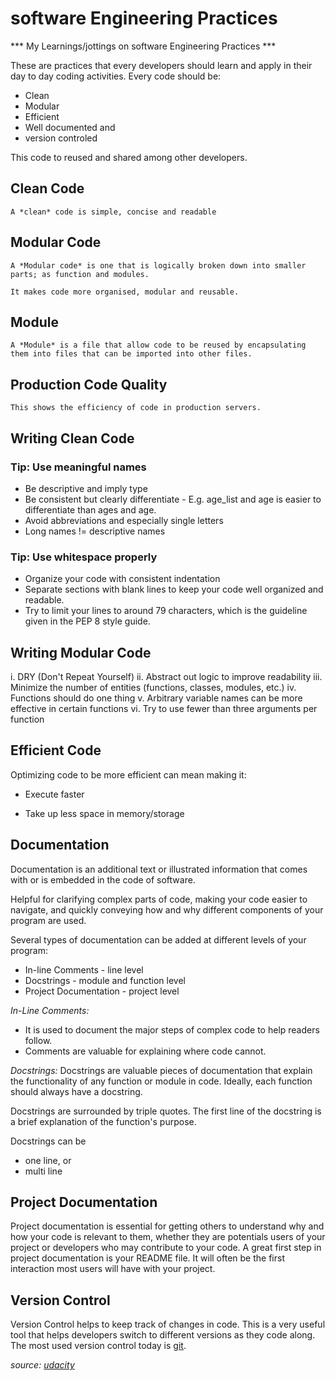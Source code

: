 # software Engineering Practices

*** My Learnings/jottings on software Engineering Practices ***

These are practices that every developers should learn and apply in their day to day coding activities.
Every code should be: 
- Clean
- Modular
- Efficient
- Well documented and
- version controled

This code to reused and shared among other developers.

## Clean Code

	A *clean* code is simple, concise and readable

## Modular Code

	A *Modular code* is one that is logically broken down into smaller parts; as function and modules. 

	It makes code more organised, modular and reusable.

## Module 

	A *Module* is a file that allow code to be reused by encapsulating them into files that can be imported into other files.

## Production Code Quality

	This shows the efficiency of code in production servers. 

## Writing Clean Code

### Tip: Use meaningful names

* Be descriptive and imply type
* Be consistent but clearly differentiate - E.g. age_list and age is easier to differentiate than ages and age.
* Avoid abbreviations and especially single letters
* Long names != descriptive names


### Tip: Use whitespace properly

* Organize your code with consistent indentation
* Separate sections with blank lines to keep your code well organized and readable.
* Try to limit your lines to around 79 characters, which is the guideline given in the PEP 8 style guide.

## Writing Modular Code

i. DRY (Don't Repeat Yourself)
ii. Abstract out logic to improve readability
iii. Minimize the number of entities (functions, classes, modules, etc.)
iv. Functions should do one thing
v. Arbitrary variable names can be more effective in certain functions
vi. Try to use fewer than three arguments per function

## Efficient Code

Optimizing code to be more efficient can mean making it:

- Execute faster
* Take up less space in memory/storage


## Documentation

Documentation is an additional text or illustrated information that comes with or is embedded in the code of software.

Helpful for clarifying complex parts of code, making your code easier to navigate, and quickly conveying how and why different components of your program are used.

Several types of documentation can be added at different levels of your program:
- In-line Comments - line level
- Docstrings - module and function level
- Project Documentation - project level

*In-Line Comments:*
- It is used to document the major steps of complex code to help readers follow. 
- Comments are valuable for explaining where code cannot.

*Docstrings:*
Docstrings are valuable pieces of documentation that explain the functionality of any function or module in code. Ideally, each function should always have a docstring.

Docstrings are surrounded by triple quotes. The first line of the docstring is a brief explanation of the function's purpose.

Docstrings can be 
- one line, or
- multi line 

## Project Documentation

Project documentation is essential for getting others to understand why and how your code is relevant to them, whether they are potentials users of your project or developers who may contribute to your code. A great first step in project documentation is your README file. It will often be the first interaction most users will have with your project.


## Version Control

Version Control helps to keep track of changes in code. This is a very useful tool that helps developers switch to different versions as they code along.
The most used version control today is [git](https://git-scm.com/).



*source: [udacity](https://classroom.udacity.com/courses/ud090/lessons/ac47b924-72d3-4bf9-971c-bfccfa368b02/concepts/0ea0ed14-f1ab-4119-bc5a-3ab2de6bc418)*
